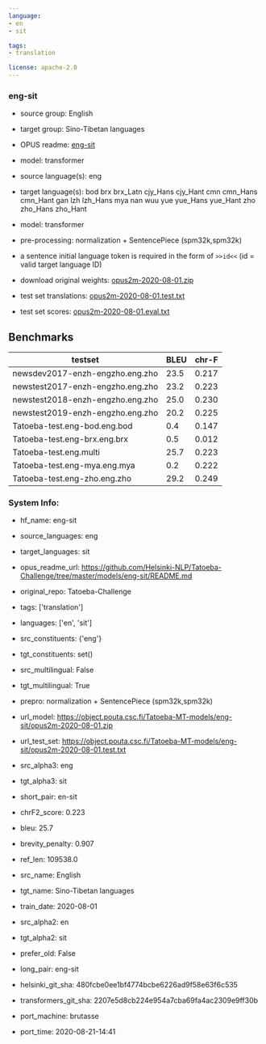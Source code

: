 ```yaml
---
language: 
- en
- sit

tags:
- translation

license: apache-2.0
---
```


### eng-sit

* source group: English 
* target group: Sino-Tibetan languages 
*  OPUS readme: [eng-sit](https://github.com/Helsinki-NLP/Tatoeba-Challenge/tree/master/models/eng-sit/README.md)

*  model: transformer
* source language(s): eng
* target language(s): bod brx brx_Latn cjy_Hans cjy_Hant cmn cmn_Hans cmn_Hant gan lzh lzh_Hans mya nan wuu yue yue_Hans yue_Hant zho zho_Hans zho_Hant
* model: transformer
* pre-processing: normalization + SentencePiece (spm32k,spm32k)
* a sentence initial language token is required in the form of `>>id<<` (id = valid target language ID)
* download original weights: [opus2m-2020-08-01.zip](https://object.pouta.csc.fi/Tatoeba-MT-models/eng-sit/opus2m-2020-08-01.zip)
* test set translations: [opus2m-2020-08-01.test.txt](https://object.pouta.csc.fi/Tatoeba-MT-models/eng-sit/opus2m-2020-08-01.test.txt)
* test set scores: [opus2m-2020-08-01.eval.txt](https://object.pouta.csc.fi/Tatoeba-MT-models/eng-sit/opus2m-2020-08-01.eval.txt)

## Benchmarks

| testset               | BLEU  | chr-F |
|-----------------------|-------|-------|
| newsdev2017-enzh-engzho.eng.zho 	| 23.5 	| 0.217 |
| newstest2017-enzh-engzho.eng.zho 	| 23.2 	| 0.223 |
| newstest2018-enzh-engzho.eng.zho 	| 25.0 	| 0.230 |
| newstest2019-enzh-engzho.eng.zho 	| 20.2 	| 0.225 |
| Tatoeba-test.eng-bod.eng.bod 	| 0.4 	| 0.147 |
| Tatoeba-test.eng-brx.eng.brx 	| 0.5 	| 0.012 |
| Tatoeba-test.eng.multi 	| 25.7 	| 0.223 |
| Tatoeba-test.eng-mya.eng.mya 	| 0.2 	| 0.222 |
| Tatoeba-test.eng-zho.eng.zho 	| 29.2 	| 0.249 |


### System Info: 
- hf_name: eng-sit

- source_languages: eng

- target_languages: sit

- opus_readme_url: https://github.com/Helsinki-NLP/Tatoeba-Challenge/tree/master/models/eng-sit/README.md

- original_repo: Tatoeba-Challenge

- tags: ['translation']

- languages: ['en', 'sit']

- src_constituents: {'eng'}

- tgt_constituents: set()

- src_multilingual: False

- tgt_multilingual: True

- prepro:  normalization + SentencePiece (spm32k,spm32k)

- url_model: https://object.pouta.csc.fi/Tatoeba-MT-models/eng-sit/opus2m-2020-08-01.zip

- url_test_set: https://object.pouta.csc.fi/Tatoeba-MT-models/eng-sit/opus2m-2020-08-01.test.txt

- src_alpha3: eng

- tgt_alpha3: sit

- short_pair: en-sit

- chrF2_score: 0.223

- bleu: 25.7

- brevity_penalty: 0.907

- ref_len: 109538.0

- src_name: English

- tgt_name: Sino-Tibetan languages

- train_date: 2020-08-01

- src_alpha2: en

- tgt_alpha2: sit

- prefer_old: False

- long_pair: eng-sit

- helsinki_git_sha: 480fcbe0ee1bf4774bcbe6226ad9f58e63f6c535

- transformers_git_sha: 2207e5d8cb224e954a7cba69fa4ac2309e9ff30b

- port_machine: brutasse

- port_time: 2020-08-21-14:41